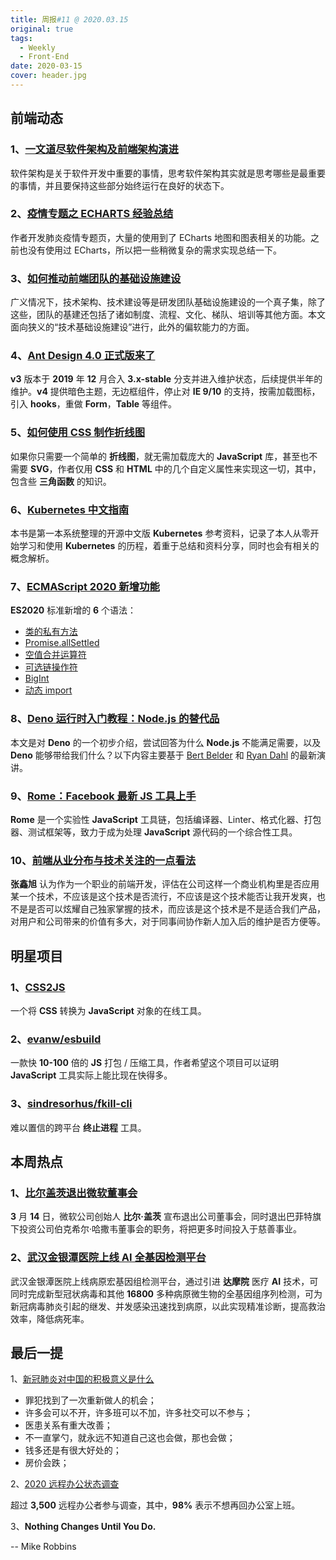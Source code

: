 ```yaml
---
title: 周报#11 @ 2020.03.15
original: true
tags:
  - Weekly
  - Front-End
date: 2020-03-15
cover: header.jpg
---
```


## 前端动态

### 1、[一文道尽软件架构及前端架构演进](https://mp.weixin.qq.com/s/qOjpR1qrKgBRF90ea5mkyA)

软件架构是关于软件开发中重要的事情，思考软件架构其实就是思考哪些是最重要的事情，并且要保持这些部分始终运行在良好的状态下。

### 2、[疫情专题之 ECHARTS 经验总结](https://zhuanlan.zhihu.com/p/111748233)

作者开发肺炎疫情专题页，大量的使用到了 ECharts 地图和图表相关的功能。之前也没有使用过 ECharts，所以把一些稍微复杂的需求实现总结一下。

### 3、[如何推动前端团队的基础设施建设](https://juejin.im/post/5e644a65518825495d69bca6)

广义情况下，技术架构、技术建设等是研发团队基础设施建设的一个真子集，除了这些，团队的基建还包括了诸如制度、流程、文化、梯队、培训等其他方面。本文面向狭义的“技术基础设施建设”进行，此外的偏软能力的方面。

### 4、[Ant Design 4.0 正式版来了](https://www.yuque.com/ant-design/ant-design/ant-design-4.0-released)

**v3** 版本于 **2019** 年 **12** 月合入 **3.x-stable** 分支并进入维护状态，后续提供半年的维护。**v4** 提供暗色主题，无边框组件，停止对 **IE 9/10** 的支持，按需加载图标，引入 **hooks**，重做 **Form**，**Table** 等组件。

### 5、[如何使用 CSS 制作折线图](https://css-tricks.com/how-to-make-a-line-chart-with-css/)

如果你只需要一个简单的 **折线图**，就无需加载庞大的 **JavaScript** 库，甚至也不需要 **SVG**，作者仅用 **CSS** 和 **HTML** 中的几个自定义属性来实现这一切，其中，包含些 **三角函数** 的知识。

### 6、[Kubernetes 中文指南](https://jimmysong.io/kubernetes-handbook/)

本书是第一本系统整理的开源中文版 **Kubernetes** 参考资料，记录了本人从零开始学习和使用 **Kubernetes** 的历程，着重于总结和资料分享，同时也会有相关的概念解析。

### 7、[ECMAScript 2020 新增功能](https://alligator.io/js/es2020/)

**ES2020** 标准新增的 **6** 个语法：

- [类的私有方法](https://developer.mozilla.org/zh-CN/docs/Web/JavaScript/Reference/Classes)
- [Promise.allSettled](https://developer.mozilla.org/zh-CN/docs/Web/JavaScript/Reference/Global_Objects/Promise/allSettled)
- [空值合并运算符](https://developer.mozilla.org/zh-CN/docs/Web/JavaScript/Reference/Operators/Nullish_coalescing_operator)
- [可选链操作符](https://developer.mozilla.org/en-US/docs/Web/JavaScript/Reference/Operators/Optional_chaining)
- [BigInt](https://developer.mozilla.org/zh-CN/docs/Web/JavaScript/Reference/Global_Objects/BigInt)
- [动态 import](https://developer.mozilla.org/zh-CN/docs/Web/JavaScript/Reference/Statements/import)

### 8、[Deno 运行时入门教程：Node.js 的替代品](http://www.ruanyifeng.com/blog/2020/01/deno-intro.html)

本文是对 **Deno** 的一个初步介绍，尝试回答为什么 **Node.js** 不能满足需要，以及 **Deno** 能够带给我们什么？以下内容主要基于 [Bert Belder](https://www.youtube.com/watch?v=puXyo1jGQys) 和 [Ryan Dahl](https://www.youtube.com/watch?v=1gIiZfSbEAE) 的最新演讲。

### 9、[Rome：Facebook 最新 JS 工具上手](https://blog.csdn.net/qiwoo_weekly/article/details/104624223)

**Rome** 是一个实验性 **JavaScript** 工具链，包括编译器、Linter、格式化器、打包器、测试框架等，致力于成为处理 **JavaScript** 源代码的一个综合性工具。

### 10、[前端从业分布与技术关注的一点看法](https://www.zhangxinxu.com/life/2020/02/frontend-should-focus/)

**张鑫旭** 认为作为一个职业的前端开发，评估在公司这样一个商业机构里是否应用某一个技术，不应该是这个技术是否流行，不应该是这个技术能否让我开发爽，也不是是否可以炫耀自己独家掌握的技术，而应该是这个技术是不是适合我们产品，对用户和公司带来的价值有多大，对于同事间协作新人加入后的维护是否方便等。

## 明星项目

### 1、[CSS2JS](https://css2js.dotenv.dev/)

一个将 **CSS** 转换为 **JavaScript** 对象的在线工具。

### 2、[evanw/esbuild](https://github.com/evanw/esbuild)

一款快 **10-100** 倍的 **JS** 打包 / 压缩工具，作者希望这个项目可以证明 **JavaScript** 工具实际上能比现在快得多。

### 3、[sindresorhus/fkill-cli](https://github.com/sindresorhus/fkill-cli)

难以置信的跨平台 **终止进程** 工具。

## 本周热点

### 1、[比尔盖茨退出微软董事会](https://finance.sina.com.cn/wm/2020-03-14/doc-iimxxstf9020360.shtml)

**3** 月 **14** 日，微软公司创始人 **比尔·盖茨** 宣布退出公司董事会，同时退出巴菲特旗下投资公司伯克希尔·哈撒韦董事会的职务，将把更多时间投入于慈善事业。

### 2、[武汉金银潭医院上线 AI 全基因检测平台](http://stdaily.com/rgzn/tuijianq/2020-03/13/content_900500.shtml)

武汉金银潭医院上线病原宏基因组检测平台，通过引进 **达摩院** 医疗 **AI** 技术，可同时完成新型冠状病毒和其他 **16800** 多种病原微生物的全基因组序列检测，可为新冠病毒肺炎引起的继发、并发感染迅速找到病原，以此实现精准诊断，提高救治效率，降低病死率。

## 最后一提

1、[新冠肺炎对中国的积极意义是什么](https://www.zhihu.com/question/371524248)

- 罪犯找到了一次重新做人的机会；
- 许多会可以不开，许多班可以不加，许多社交可以不参与；
- 医患关系有重大改善；
- 不一直掌勺，就永远不知道自己这也会做，那也会做；
- 钱多还是有很大好处的；
- 房价会跌；

2、[2020 远程办公状态调查](https://lp.buffer.com/state-of-remote-work-2020)

超过 **3,500** 远程办公者参与调查，其中，**98%** 表示不想再回办公室上班。

3、**Nothing Changes Until You Do.**

-- Mike Robbins
